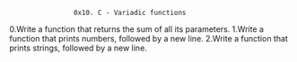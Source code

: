                     0x10. C - Variadic functions

0.Write a function that returns the sum of all its parameters.
1.Write a function that prints numbers, followed by a new line.
2.Write a function that prints strings, followed by a new line.
